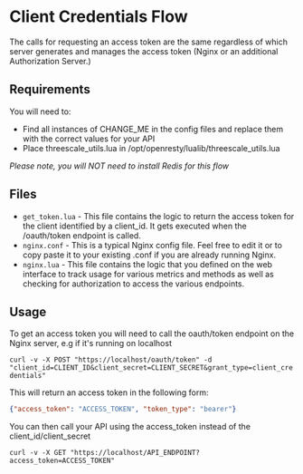 # Client Credentials Flow

The calls for requesting an access token are the same regardless of which server generates and manages the access token (Nginx or an additional Authorization Server.) 

## Requirements

You will need to:

* Find all instances of CHANGE_ME in the config files and replace them with the correct values for your API
* Place threescale_utils.lua in /opt/openresty/lualib/threescale_utils.lua

_Please note, you will NOT need to install Redis for this flow_

## Files

- `get_token.lua` - This file contains the logic to return the access token for the client identified by a client_id. It gets executed when the /oauth/token endpoint is called.
- `nginx.conf` - This is a typical Nginx config file. Feel free to edit it or to copy paste it to your existing .conf if you are already running Nginx.
- `nginx.lua` - This file contains the logic that you defined on the web interface to track usage for various metrics and methods as well as checking for authorization to access the various endpoints.

## Usage

To get an access token you will need to call the oauth/token endpoint on the Nginx server, e.g if it's running on localhost

`curl -v -X POST "https://localhost/oauth/token" -d "client_id=CLIENT_ID&client_secret=CLIENT_SECRET&grant_type=client_credentials"`

This will return an access token in the following form:

```json
{"access_token": "ACCESS_TOKEN", "token_type": "bearer"}
```

You can then call your API using the access_token instead of the client_id/client_secret

`curl -v -X GET "https://localhost/API_ENDPOINT?access_token=ACCESS_TOKEN"`
